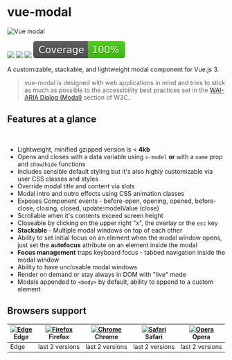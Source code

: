 # vue-modal

![Vue modal](./assets/img/vue-modal-logo.png)

<a href="https://npm.im/@kouts/vue-modal"><img src="https://badgen.net/npm/v/@kouts/vue-modal/next"></a> ![](https://img.badgesize.io/kouts/vue-modal/next/dist/vue-modal.umd.js.svg) ![](https://img.badgesize.io/kouts/vue-modal/next/dist/vue-modal.umd.js.svg?compression=gzip) ![](../coverage/badge.svg)

A customizable, stackable, and lightweight modal component for Vue.js 3.

> vue-modal is designed with web applications in mind and tries to stick as much as possible
> to the accessibility best practices set in the [WAI-ARIA Dialog (Modal)](https://www.w3.org/TR/wai-aria-practices/#dialog_modal) section
> of W3C.

<Intro />

## Features at a glance

<p class="mb-n3">&nbsp;</p>

- Lightweight, minified gzipped version is < **4kb**
- Opens and closes with a data variable using `v-model` **or** with a `name` prop and `show`/`hide` functions
- Includes sensible default styling but it's also highly customizable via user CSS classes and styles
- Override modal title and content via slots
- Modal intro and outro effects using CSS animation classes
- Exposes Component events - before-open, opening, opened, before-close, closing, closed, update:modelValue (close)
- Scrollable when it's contents exceed screen height
- Closeable by clicking on the upper right "x", the overlay or the `esc` key
- **Stackable** - Multiple modal windows on top of each other
- Ability to set initial focus on an element when the modal window opens, just set the **autofocus** attribute on an element inside the modal
- **Focus management** traps keyboard focus - tabbed navigation inside the modal window
- Ability to have unclosable modal windows
- Render on demand or stay always in DOM with "live" mode
- Modals appended to `<body>` by default, ability to append to a custom element

## Browsers support

| [<img src="https://raw.githubusercontent.com/alrra/browser-logos/master/src/edge/edge_48x48.png" alt="Edge" />](http://godban.github.io/browsers-support-badges/)<br/>Edge | [<img src="https://raw.githubusercontent.com/alrra/browser-logos/master/src/firefox/firefox_48x48.png" alt="Firefox" />](http://godban.github.io/browsers-support-badges/)<br/>Firefox | [<img src="https://raw.githubusercontent.com/alrra/browser-logos/master/src/chrome/chrome_48x48.png" alt="Chrome" />](http://godban.github.io/browsers-support-badges/)<br/>Chrome | [<img src="https://raw.githubusercontent.com/alrra/browser-logos/master/src/safari/safari_48x48.png" alt="Safari" />](http://godban.github.io/browsers-support-badges/)<br/>Safari | [<img src="https://raw.githubusercontent.com/alrra/browser-logos/master/src/opera/opera_48x48.png" alt="Opera" />](http://godban.github.io/browsers-support-badges/)<br/>Opera |
| -------------------------------------------------------------------------------------------------------------------------------------------------------------------------- | -------------------------------------------------------------------------------------------------------------------------------------------------------------------------------------- | ---------------------------------------------------------------------------------------------------------------------------------------------------------------------------------- | ---------------------------------------------------------------------------------------------------------------------------------------------------------------------------------- | ------------------------------------------------------------------------------------------------------------------------------------------------------------------------------ |
| Edge                                                                                                                                                                       | last 2 versions                                                                                                                                                                        | last 2 versions                                                                                                                                                                    | last 2 versions                                                                                                                                                                    | last 2 versions                                                                                                                                                                |

